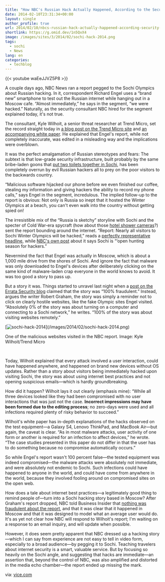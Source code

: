 ```yaml
---
title: "How NBC's Russian Hack Actually Happened, According to the Security Expert Who Set It Up"
date: 2014-02-10T23:31:34+00:00
layout: single
author_profile: true
url: 2014/02/10/nbcs-russian-hack-actually-happened-according-security-expert-set/
shortlink: https://g.omid.dev/1n5QxX4
image: /images/sites/3/2014/02/sochi-hack-2014.png
tags:
  - sochi
  - News
lang: en
categories: 
  - techblog
---
```

{{< youtube waEeJJVZ5P8 >}}

A couple days ago, NBC News ran a report pegged to the Sochi Olympics about Russian hacking. In it, correspondent Richard Engel uses a “brand new” smartphone to test out the Russian internet while hanging out in a Moscow cafe. “Almost immediately,” he says in the segment, “we were hacked.” Naturally, as the security consultant NBC hired for the segment explained today, it's not true.

The consultant, Kyle Wilhoit, a senior threat researcher at Trend Micro, set the record straight today in [a blog post on the Trend Micro site](http://blog.trendmicro.com/russia-experience-part-2/) and [an accompanying white paper](http://www.trendmicro.com/cloud-content/us/pdfs/security-intelligence/white-papers/wp-from-russia-with-love.pdf). He explained that Engel's report, while not completely inaccurate, was edited in a misleading way and the implications were overblown.

It was the perfect amalgamation of Russian stereotypes and fears: The subtext is that low-grade security infrastructure, built probably by the same bribe-laden goons that [put two toilets together in Sochi](http://www.theguardian.com/sport/shortcuts/2014/feb/04/sochi-double-toilets-winter-olympics-2014), has been completely overrun by evil Russian hackers all to prey on the poor visitors to the backwards country.

“Malicious software hijacked our phone before we even finished our coffee, stealing my information and giving hackers the ability to record my phone calls,” says Engel in the segment, incredulous. The implied follow-up to the report is obvious: Not only is Russia so inept that it hosted the Winter Olympics at a beach, you can't even walk into the country without getting spied on!

The irresistible mix of the “Russia is sketchy” storyline with Sochi and the specter of Cold War-era spycraft (how about those [hotel shower cameras](http://www.slate.com/blogs/the_slatest/2014/02/06/russia_olympic_shower_cams_hosts_dismiss_hotel_complaints_by_citing_video.html)?) sent the report bounding around the internet. “Report: Nearly all visitors to Sochi Winter Olympics will be hacked,” reads a [perfectly representative headline](http://www.itproportal.com/2014/02/06/report-nearly-all-visitors-to-sochi-winter-olympics-will-be-hacked/), while [NBC's own post](http://www.nbcnews.com/storyline/sochi-olympics/richard-engel-sochi-open-hunting-season-hackers-n22346) about it says Sochi is “&#8216;open hunting season for hackers.”

Nevermind the fact that Engel was actually in Moscow, which is about a 1,000 mile drive from the shores of Sochi. And ignore the fact that malware was only downloaded to Engel's devices after deliberately clicking on the same kind of malware-laden crap everyone in the world knows to avoid. It was too good a story to pass up.

But a story it was. Things started to unravel last night when a [post on the Errata Security blog](http://blog.erratasec.com/2014/02/that-nbc-story-100-fraudulent.html#.UvTxdkKwKlR) claimed that the story was “100% fraudulent.” Instead, argues the writer Robert Graham, the story was simply a reminder not to click on clearly hostile websites, like the fake Olympic sites Engel visited. “Absolutely 0% of the story was about turning on a computer and connecting to a Sochi network,” he writes. “100% of the story was about visiting websites remotely.”

[![sochi-hack-2014](/images/2014/02/sochi-hack-2014.png)\](/images/2014/02/sochi-hack-2014.png)

One of the malicious websites visited in the NBC report. Image: Kyle Wilhoit/Trend Micro 

&nbsp;

Today, Wilhoit explained that every attack involved a user interaction, could have happened anywhere, and happened on brand new devices without OS updates. Rather than a story about visitors being immediately hacked upon visiting Sochi, the story was about using internet best practices and not opening suspicious emails—which is hardly groundbreaking.

How did it happen? Wilhoit lays it out clearly (emphasis mine): “While all three devices looked like they had been compromised with no user interactions that was just not the case. **Incorrect impressions may have been formed due to the editing process**; no zero-days were used and all infections required plenty of risky behavior to succeed.”

Wilhoit's white paper has in-depth explanations of the hacks observed on the test equipment—a Galaxy S4, Lenovo ThinkPad, and MacBook Air—but again, the caveat is clear. “As in most malware attacks, user activity of one form or another is required for an infection to affect devices,” he wrote. “The case studies presented in this paper do not differ in that the user has to do something because no compromise automatically occurs.”

So while Engel's report wasn't 100 percent false—the tested equipment was indeed compromised—the malware attacks were absolutely not immediate, and were absolutely not endemic to Sochi. Such infections could have happened to anyone in the world, and could have come from anywhere in the world, because they involved fooling around on compromised sites on the open web.

How does a tale about internet best practices—a legitimately good thing to remind people of—turn into a Sochi hacking story based in Moscow? After Graham's report dropped, NBC told Business Insider that [nothing was fraudulent about the report](http://www.businessinsider.com/nbc-richard-engel-hacking-report-cyber-attack-sochi-olympics-2014-2), and that it was clear that it happened in Moscow and that it was designed to model what an average user would do. It's as yet not clear how NBC will respond to Wilhoit's report; I'm waiting on a response to an email inquiry, and will update when possible.

However, it does seem pretty apparent that NBC dressed up a hacking story—which I can say from experience are not easy to tell in video form, especially to a broad audience—by pegging it to Sochi. Teaching travelers about internet security is a smart, valuable service. But by focusing so heavily on the Sochi angle, and suggesting that hacks are immediate—an assertion that, beyond the control of NBC, was also amplified and distorted in the media echo chamber—the report ended up missing the mark.

via: [vice.com](http://motherboard.vice.com/blog/how-nbcs-russian-hack-actually-happened-according-to-the-security-expert-who-set-it-up)